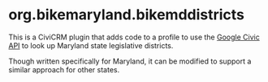# org.bikemaryland.bikemddistricts

This is a CiviCRM plugin that adds code to a profile to use the
[Google Civic API](https://developers.google.com/civic-information/)
to look up Maryland state legislative districts.

Though written specifically for Maryland, it can be modified to
support a similar approach for other states.


